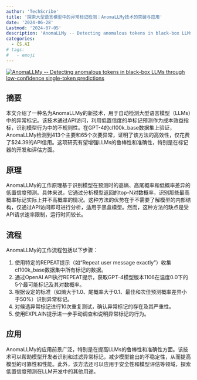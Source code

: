 ```yaml
---
author: 'TechScribe'
title: '探索大型语言模型中的异常标记检测：AnomaLLMy技术的突破与应用'
date: '2024-06-28'
Lastmod: '2024-07-05'
description: 'AnomaLLMy -- Detecting anomalous tokens in black-box LLMs through low-confidence single-token predictions'
categories:
  - CS.AI
# tags:
#   - emoji
---
```


[![AnomaLLMy -- Detecting anomalous tokens in black-box LLMs through low-confidence single-token predictions](https://arxiv-research-1301205113.cos.ap-guangzhou.myqcloud.com/images/2406.19840v1.pdf_0.jpg)](https://arxiv.org/abs/2406.19840v1)

## 摘要

本文介绍了一种名为AnomaLLMy的新技术，用于自动检测大型语言模型（LLMs）中的异常标记。该技术通过API访问，利用低置信度的单标记预测作为成本效益指标，识别模型行为中的不规则性。在GPT-4的cl100k_base数据集上验证，AnomaLLMy检测到413个主要和65个次要异常，证明了该方法的高效性，仅花费了$24.39的API信用。这项研究有望增强LLMs的鲁棒性和准确性，特别是在标记器的开发和评估方面。<!--more-->

## 原理

AnomaLLMy的工作原理基于识别模型在预测时的高熵、高尾概率和低概率差异的低置信度预测。具体来说，它通过分析模型返回的top-N对数概率，识别那些最高概率标记实际上并不高概率的情况。这种方法的优势在于不需要了解模型的内部结构，仅通过API访问即可进行分析，适用于黑盒模型。然而，这种方法的缺点是受API请求速率限制，运行时间较长。

## 流程

AnomaLLMy的工作流程包括以下步骤：
1. 使用特定的REPEAT提示（如“Repeat user message exactly”）收集cl100k_base数据集中所有标记的数据。
2. 通过OpenAI API执行REPEAT提示，获取GPT-4模型版本1106在温度0.0下的5个最可能标记及其对数概率。
3. 根据设定的标准（如熵大于1.0、尾概率大于0.1、最佳和次佳预测概率差异小于50%）识别异常标记。
4. 对候选异常标记进行10次重复测试，确认异常标记的存在及其严重性。
5. 使用EXPLAIN提示进一步手动调查和说明异常标记的行为。

## 应用

AnomaLLMy的应用前景广泛，特别是在提高LLMs的鲁棒性和准确性方面。该技术可以帮助模型开发者识别和过滤异常标记，减少模型输出的不稳定性，从而提高模型的可靠性和性能。此外，该方法还可以应用于安全性和模型评估等领域，探索低置信度预测在LLM开发中的其他用途。